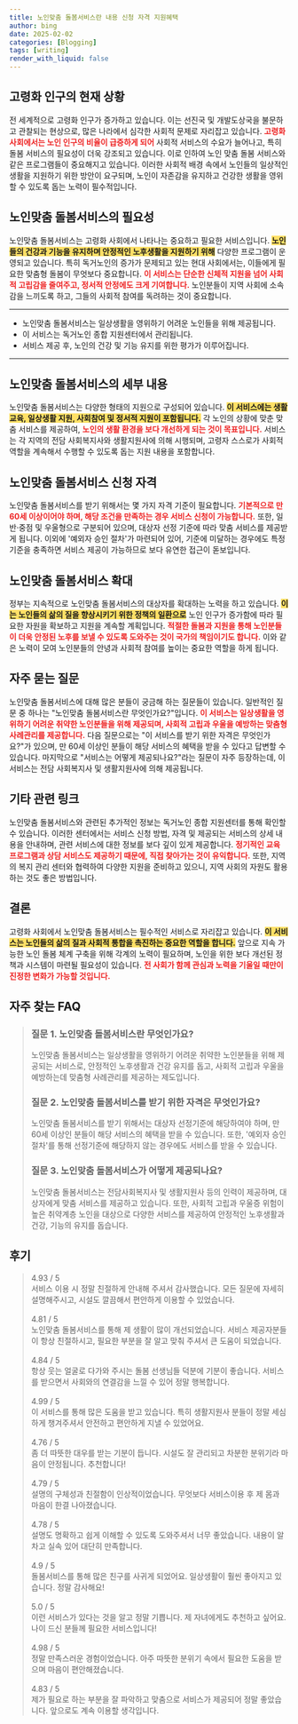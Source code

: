 ```yaml
---
title: 노인맞춤 돌봄서비스란 내용 신청 자격 지원혜택
author: bing
date: 2025-02-02
categories: [Blogging]
tags: [writing]
render_with_liquid: false
---
```



<h2 id='고령화 인구의 현재 상황'>고령화 인구의 현재 상황</h2>

<p>전 세계적으로 고령화 인구가 증가하고 있습니다. 이는 선진국 및 개발도상국을 불문하고 관찰되는 현상으로, 많은 나라에서 심각한 사회적 문제로 자리잡고 있습니다. <b><span style="color: #ee2323;">고령화 사회에서는 노인 인구의 비율이 급증하게 되어</span></b> 사회적 서비스의 수요가 늘어나고, 특히 돌봄 서비스의 필요성이 더욱 강조되고 있습니다. 이로 인하여 노인 맞춤 돌봄 서비스와 같은 프로그램들이 중요해지고 있습니다. 이러한 사회적 배경 속에서 노인들의 일상적인 생활을 지원하기 위한 방안이 요구되며, 노인이 자존감을 유지하고 건강한 생활을 영위할 수 있도록 돕는 노력이 필수적입니다.</p>

<h2 id='노인맞춤 돌봄서비스의 필요성'>노인맞춤 돌봄서비스의 필요성</h2>

<p>노인맞춤 돌봄서비스는 고령화 사회에서 나타나는 중요하고 필요한 서비스입니다. 
<b><span style="background-color: #ffe066;">노인들의 건강과 기능을 유지하며 안정적인 노후생활을 지원하기 위해</span></b> 다양한 프로그램이 운영되고 있습니다. 특히 독거노인의 증가가 문제되고 있는 현대 사회에서는, 이들에게 필요한 맞춤형 돌봄이 무엇보다 중요합니다. <b><span style="color: #ee2323;">이 서비스는 단순한 신체적 지원을 넘어 사회적 고립감을 줄여주고, 정서적 안정에도 크게 기여합니다.</span></b> 노인분들이 지역 사회에 소속감을 느끼도록 하고, 그들의 사회적 참여를 독려하는 것이 중요합니다.</p>

<hr />

<ul>
    <li>노인맞춤 돌봄서비스는 일상생활을 영위하기 어려운 노인들을 위해 제공됩니다.</li>
    <li>이 서비스는 독거노인 종합 지원센터에서 관리됩니다.</li>
    <li>서비스 제공 후, 노인의 건강 및 기능 유지를 위한 평가가 이루어집니다.</li>
</ul>

<hr />

<h2 id='노인맞춤 돌봄서비스의 세부 내용'>노인맞춤 돌봄서비스의 세부 내용</h2>

<p>노인맞춤 돌봄서비스는 다양한 형태의 지원으로 구성되어 있습니다. <b><span style="background-color: #ffe066;">이 서비스에는 생활교육, 일상생활 지원, 사회참여 및 정서적 지원이 포함됩니다.</span></b> 각 노인의 상황에 맞춘 맞춤 서비스를 제공하여, <b><span style="color: #ee2323;">노인의 생활 환경을 보다 개선하게 되는 것이 목표입니다.</span></b> 서비스는 각 지역의 전담 사회복지사와 생활지원사에 의해 시행되며, 고령자 스스로가 사회적 역할을 계속해서 수행할 수 있도록 돕는 지원 내용을 포함합니다.</p>

<h2 id='노인맞춤 돌봄서비스 신청 자격'>노인맞춤 돌봄서비스 신청 자격</h2>

<p>노인맞춤 돌봄서비스를 받기 위해서는 몇 가지 자격 기준이 필요합니다. <b><span style="color: #ee2323;">기본적으로 만 60세 이상이어야 하며, 해당 조건을 만족하는 경우 서비스 신청이 가능합니다.</span></b> 또한, 일반·중점 및 우울형으로 구분되어 있으며, 대상자 선정 기준에 따라 맞춤 서비스를 제공받게 됩니다. 이외에 '예외자 승인 절차'가 마련되어 있어, 기준에 미달하는 경우에도 특정 기준을 충족하면 서비스 제공이 가능하므로 보다 유연한 접근이 돋보입니다.</p>

<h2 id='노인맞춤 돌봄서비스 확대'>노인맞춤 돌봄서비스 확대</h2>

<p>정부는 지속적으로 노인맞춤 돌봄서비스의 대상자를 확대하는 노력을 하고 있습니다. <b><span style="background-color: #ffe066;">이는 노인들의 삶의 질을 향상시키기 위한 정책의 일환으로</span></b> 노인 인구가 증가함에 따라 필요한 자원을 확보하고 지원을 계속할 계획입니다. <b><span style="color: #ee2323;">적절한 돌봄과 지원을 통해 노인분들이 더욱 안정된 노후를 보낼 수 있도록 도와주는 것이 국가의 책임이기도 합니다.</span></b> 이와 같은 노력이 모여 노인분들의 안녕과 사회적 참여를 높이는 중요한 역할을 하게 됩니다.</p>

<h2 id='자주 묻는 질문'>자주 묻는 질문</h2>

<p>노인맞춤 돌봄서비스에 대해 많은 분들이 궁금해 하는 질문들이 있습니다. 일반적인 질문 중 하나는 "노인맞춤 돌봄서비스란 무엇인가요?"입니다. <b><span style="color: #ee2323;">이 서비스는 일상생활을 영위하기 어려운 취약한 노인분들을 위해 제공되며, 사회적 고립과 우울을 예방하는 맞춤형 사례관리를 제공합니다.</span></b> 다음 질문으로는 "이 서비스를 받기 위한 자격은 무엇인가요?"가 있으며, 만 60세 이상인 분들이 해당 서비스의 혜택을 받을 수 있다고 답변할 수 있습니다. 마지막으로 "서비스는 어떻게 제공되나요?"라는 질문이 자주 등장하는데, 이 서비스는 전담 사회복지사 및 생활지원사에 의해 제공됩니다.</p>

<h2 id='기타 관련 링크'>기타 관련 링크</h2>

<p>노인맞춤 돌봄서비스와 관련된 추가적인 정보는 독거노인 종합 지원센터를 통해 확인할 수 있습니다. 이러한 센터에서는 서비스 신청 방법, 자격 및 제공되는 서비스의 상세 내용을 안내하며, 관련 서비스에 대한 정보를 보다 깊이 있게 제공합니다. <b><span style="color: #ee2323;">정기적인 교육 프로그램과 상담 서비스도 제공하기 때문에, 직접 찾아가는 것이 유익합니다.</span></b> 또한, 지역의 복지 관리 센터와 협력하여 다양한 지원을 준비하고 있으니, 지역 사회의 자원도 활용하는 것도 좋은 방법입니다.</p>

<h2 id='결론'>결론</h2>

<p>고령화 사회에서 노인맞춤 돌봄서비스는 필수적인 서비스로 자리잡고 있습니다. <b><span style="background-color: #ffe066;">이 서비스는 노인들의 삶의 질과 사회적 통합을 촉진하는 중요한 역할을 합니다.</span></b> 앞으로 지속 가능한 노인 돌봄 체계 구축을 위해 각계의 노력이 필요하며, 노인을 위한 보다 개선된 정책과 시스템이 마련될 필요성이 있습니다. <b><span style="color: #ee2323;">전 사회가 함께 관심과 노력을 기울일 때만이 진정한 변화가 가능할 것입니다.</span></b></p>


<h2 id='자주_찾는_FAQ'>자주 찾는 FAQ</h2>
<div itemscope="" itemtype="https://schema.org/FAQPage">
<blockquote>
<div itemscope="" itemprop="mainEntity" itemtype="https://schema.org/Question">
<h3 itemprop="name">질문 1. 노인맞춤 돌봄서비스란 무엇인가요?</h3>
<div itemscope="" itemprop="acceptedAnswer" itemtype="https://schema.org/Answer">
<span itemprop="text">
<p>노인맞춤 돌봄서비스는 일상생활을 영위하기 어려운 취약한 노인분들을 위해 제공되는 서비스로, 안정적인 노후생활과 건강 유지를 돕고, 사회적 고립과 우울을 예방하는데 맞춤형 사례관리를 제공하는 제도입니다.</p>
</span>
</div>
</div>
<div itemscope="" itemprop="mainEntity" itemtype="https://schema.org/Question">
<h3 itemprop="name">질문 2. 노인맞춤 돌봄서비스를 받기 위한 자격은 무엇인가요?</h3>
<div itemscope="" itemprop="acceptedAnswer" itemtype="https://schema.org/Answer">
<span itemprop="text">
<p>노인맞춤 돌봄서비스를 받기 위해서는 대상자 선정기준에 해당하여야 하며, 만 60세 이상인 분들이 해당 서비스의 혜택을 받을 수 있습니다. 또한, '예외자 승인 절차'를 통해 선정기준에 해당하지 않는 경우에도 서비스를 받을 수 있습니다.</p>
</span>
</div>
</div>
<div itemscope="" itemprop="mainEntity" itemtype="https://schema.org/Question">
<h3 itemprop="name">질문 3. 노인맞춤 돌봄서비스가 어떻게 제공되나요?</h3>
<div itemscope="" itemprop="acceptedAnswer" itemtype="https://schema.org/Answer">
<span itemprop="text">
<p>노인맞춤 돌봄서비스는 전담사회복지사 및 생활지원사 등의 인력이 제공하며, 대상자에게 맞춤 서비스를 제공하고 있습니다. 또한, 사회적 고립과 우울증 위험이 높은 취약계층 노인을 대상으로 다양한 서비스를 제공하여 안정적인 노후생활과 건강, 기능의 유지를 돕습니다.</p>
</span>
</div>
</div>
</blockquote>
</div>
<h2 id='후기'>후기</h2>
<div itemscope itemtype="https://schema.org/Product">
  <blockquote>
  <div itemprop="review" itemscope itemtype="https://schema.org/Review">
      <div itemprop="reviewRating" itemscope itemtype="https://schema.org/Rating"> <span itemprop="ratingValue">4.93</span> / <span itemprop="bestRating">5</span> </div>
      <span itemprop="reviewBody">서비스 이용 시 정말 친절하게 안내해 주셔서 감사했습니다. 모든 질문에 자세히 설명해주시고, 시설도 깔끔해서 편안하게 이용할 수 있었습니다.</span>
  </div>
  <br>
  <div itemprop="review" itemscope itemtype="https://schema.org/Review">
      <div itemprop="reviewRating" itemscope itemtype="https://schema.org/Rating"> <span itemprop="ratingValue">4.81</span> / <span itemprop="bestRating">5</span> </div>
      <span itemprop="reviewBody">노인맞춤 돌봄서비스를 통해 제 생활이 많이 개선되었습니다. 서비스 제공자분들이 항상 친절하시고, 필요한 부분을 잘 알고 맞춰 주셔서 큰 도움이 되었습니다.</span>
  </div>
  <br>
  <div itemprop="review" itemscope itemtype="https://schema.org/Review">
      <div itemprop="reviewRating" itemscope itemtype="https://schema.org/Rating"> <span itemprop="ratingValue">4.84</span> / <span itemprop="bestRating">5</span> </div>
      <span itemprop="reviewBody">항상 웃는 얼굴로 다가와 주시는 돌봄 선생님들 덕분에 기분이 좋습니다. 서비스를 받으면서 사회와의 연결감을 느낄 수 있어 정말 행복합니다.</span>
  </div>
  <br>
  <div itemprop="review" itemscope itemtype="https://schema.org/Review">
      <div itemprop="reviewRating" itemscope itemtype="https://schema.org/Rating"> <span itemprop="ratingValue">4.99</span> / <span itemprop="bestRating">5</span> </div>
      <span itemprop="reviewBody">이 서비스를 통해 많은 도움을 받고 있습니다. 특히 생활지원사 분들이 정말 세심하게 챙겨주셔서 안전하고 편안하게 지낼 수 있었어요.</span>
  </div>
  <br>
  <div itemprop="review" itemscope itemtype="https://schema.org/Review">
      <div itemprop="reviewRating" itemscope itemtype="https://schema.org/Rating"> <span itemprop="ratingValue">4.76</span> / <span itemprop="bestRating">5</span> </div>
      <span itemprop="reviewBody">좀 더 따뜻한 대우를 받는 기분이 듭니다. 시설도 잘 관리되고 차분한 분위기라 마음이 안정됩니다. 추천합니다!</span>
  </div>
  <br>
  <div itemprop="review" itemscope itemtype="https://schema.org/Review">
      <div itemprop="reviewRating" itemscope itemtype="https://schema.org/Rating"> <span itemprop="ratingValue">4.79</span> / <span itemprop="bestRating">5</span> </div>
      <span itemprop="reviewBody">설명의 구체성과 친절함이 인상적이었습니다. 무엇보다 서비스이용 후 제 몸과 마음이 한결 나아졌습니다.</span>
  </div>
  <br>
  <div itemprop="review" itemscope itemtype="https://schema.org/Review">
      <div itemprop="reviewRating" itemscope itemtype="https://schema.org/Rating"> <span itemprop="ratingValue">4.78</span> / <span itemprop="bestRating">5</span> </div>
      <span itemprop="reviewBody">설명도 명확하고 쉽게 이해할 수 있도록 도와주셔서 너무 좋았습니다. 내용이 알차고 실속 있어 대단히 만족합니다.</span>
  </div>
  <br>
  <div itemprop="review" itemscope itemtype="https://schema.org/Review">
      <div itemprop="reviewRating" itemscope itemtype="https://schema.org/Rating"> <span itemprop="ratingValue">4.9</span> / <span itemprop="bestRating">5</span> </div>
      <span itemprop="reviewBody">돌봄서비스를 통해 많은 친구를 사귀게 되었어요. 일상생활이 훨씬 좋아지고 있습니다. 정말 감사해요!</span>
  </div>
  <br>
  <div itemprop="review" itemscope itemtype="https://schema.org/Review">
      <div itemprop="reviewRating" itemscope itemtype="https://schema.org/Rating"> <span itemprop="ratingValue">5.0</span> / <span itemprop="bestRating">5</span> </div>
      <span itemprop="reviewBody">이런 서비스가 있다는 것을 알고 정말 기쁩니다. 제 자녀에게도 추천하고 싶어요. 나이 드신 분들께 필요한 서비스입니다!</span>
  </div>
  <br>
  <div itemprop="review" itemscope itemtype="https://schema.org/Review">
      <div itemprop="reviewRating" itemscope itemtype="https://schema.org/Rating"> <span itemprop="ratingValue">4.98</span> / <span itemprop="bestRating">5</span> </div>
      <span itemprop="reviewBody">정말 만족스러운 경험이었습니다. 아주 따뜻한 분위기 속에서 필요한 도움을 받으며 마음이 편안해졌습니다.</span>
  </div>
  <br>
  <div itemprop="review" itemscope itemtype="https://schema.org/Review">
      <div itemprop="reviewRating" itemscope itemtype="https://schema.org/Rating"> <span itemprop="ratingValue">4.83</span> / <span itemprop="bestRating">5</span> </div>
      <span itemprop="reviewBody">제가 필요로 하는 부분을 잘 파악하고 맞춤으로 서비스가 제공되어 정말 좋았습니다. 앞으로도 계속 이용할 생각입니다.</span>
  </div>
  </blockquote>
</div>
